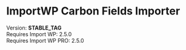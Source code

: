 # ImportWP Carbon Fields Importer

Version: __STABLE_TAG__  
Requires Import WP: 2.5.0  
Requires Import WP PRO: 2.5.0  
